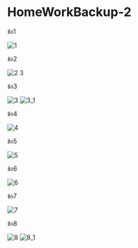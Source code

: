 # HomeWorkBackup-2

ข้อ1

![1](https://user-images.githubusercontent.com/74999708/131469656-f208d7d3-6af6-4bf2-afc9-ff1e6b76ce93.png)


ข้อ2

![2 3](https://user-images.githubusercontent.com/74999708/131488076-978c8bf9-e8f2-4677-8c70-30828bc0f8f9.png)




ข้อ3

![3](https://user-images.githubusercontent.com/74999708/131469956-421b43b1-f561-4ff2-ac09-6a2ff5baec3d.png)
![3_1](https://user-images.githubusercontent.com/74999708/131469993-5421929e-ff07-471a-869b-0ec8ff3bb5bf.png)


ข้อ4

![4](https://user-images.githubusercontent.com/74999708/131470128-feac7237-4345-4bb2-b7db-7ea5515b9c33.png)


ข้อ5

![5](https://user-images.githubusercontent.com/74999708/131470194-96fd0786-5824-41c7-96d4-c079d3651d32.png)


ข้อ6

![6](https://user-images.githubusercontent.com/74999708/131470225-30ed8e74-d266-4b93-8393-845bad227622.png)


ข้อ7

![7](https://user-images.githubusercontent.com/74999708/131470260-502da208-a661-4111-9558-a148810aab95.png)


ข้อ8

![8](https://user-images.githubusercontent.com/74999708/131470287-d89ef41e-cdd7-459c-bd8a-49c985411376.png)
![8_1](https://user-images.githubusercontent.com/74999708/131470288-05d34227-59db-474d-82a0-efed9f02aa64.png)







